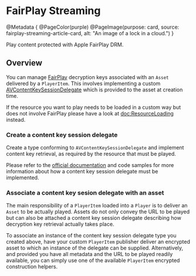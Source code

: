 # FairPlay Streaming

@Metadata {
    @PageColor(purple)
    @PageImage(purpose: card, source: fairplay-streaming-article-card, alt: "An image of a lock in a cloud.")
}

Play content protected with Apple FairPlay DRM.

## Overview

You can manage [FairPlay](https://developer.apple.com/streaming/fps/) decryption keys associated with an ``Asset`` delivered by a ``PlayerItem``. This involves implementing a custom [AVContentKeySessionDelegate](https://developer.apple.com/documentation/avfoundation/avcontentkeysessiondelegate) which is provided to the asset at creation time.

If the resource you want to play needs to be loaded in a custom way but does not involve FairPlay please have a look at <doc:ResourceLoading> instead.

### Create a content key session delegate

Create a type conforming to `AVContentKeySessionDelegate` and implement content key retrieval, as required by the resource that must be played.

Please refer to the [official documentation](https://developer.apple.com/documentation/avfoundation/avcontentkeysessiondelegate) and code samples for more information about how a content key session delegate must be implemented.

### Associate a content key sesion delegate with an asset

The main responsibility of a ``PlayerItem`` loaded into a ``Player`` is to deliver an ``Asset`` to be actually played. Assets do not only convey the URL to be played but can also be attached a content key session delegate describing how decryption key retrieval actually takes place.

To associate an instance of the content key session delegate type you created above, have your custom ``PlayerItem`` publisher deliver an encrypted asset to which an instance of the delegate can be supplied. Alternatively, and provided you have all metadata and the URL to be played readily available, you can simply use one of the available ``PlayerItem`` encrypted construction helpers.
